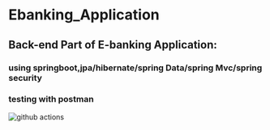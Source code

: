 # Ebanking_Application
## Back-end Part of  E-banking Application:
### using springboot,jpa/hibernate/spring Data/spring Mvc/spring security
### testing with postman
  <img alt="github actions" src="https://img.shields.io/badge/-Github_Actions-2088FF?style=flat-square&logo=github-actions&logoColor=white" />
